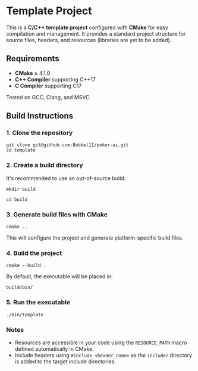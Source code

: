 
# Template Project

This is a **C/C++ template project** configured with **CMake** for easy compilation and management. It provides a standard project structure for source files, headers, and resources (libraries are yet to be added).

## Requirements

- **CMake** ≥ 4.1.0
- **C++ Compiler** supporting C++17
- **C Compiler** supporting C17

Tested on GCC, Clang, and MSVC.

## Build Instructions

### 1. Clone the repository

    git clone git@github.com:Bobbel11/poker-ai.git
    cd template

### 2. Create a build directory

It's recommended to use an out-of-source build:

    mkdir build
    
    cd build

### 3. Generate build files with CMake

    cmake ..

This will configure the project and generate platform-specific build files.

### 4. Build the project

    cmake --build .
    
By default, the executable will be placed in:
    
    build/bin/

### 5. Run the executable

    ./bin/template

### Notes

- Resources are accessible in your code using the `RESOURCE_PATH` macro defined automatically in CMake.
- Include headers using `#include <header_name>` as the `include/` directory is added to the target include directories.




